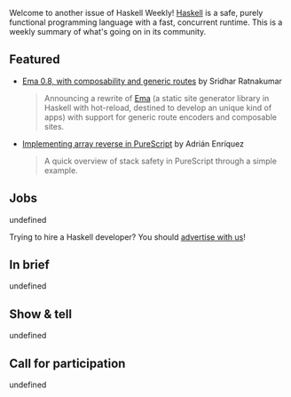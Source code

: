 Welcome to another issue of Haskell Weekly!
[Haskell](https://www.haskell.org) is a safe, purely functional programming language with a fast, concurrent runtime.
This is a weekly summary of what's going on in its community.

## Featured
- [Ema 0.8, with composability and generic routes](https://srid.ca/ema-0.8) by Sridhar Ratnakumar
  > Announcing a rewrite of [Ema](https://ema.srid.ca/) (a static site generator library in Haskell with hot-reload, destined to develop an unique kind of apps) with support for generic route encoders and composable sites.

- [Implementing array reverse in PureScript](https://github.com/adrianen-ucm/purescript-array-reverse) by Adrián Enríquez
  > A quick overview of stack safety in PureScript through a simple example.

## Jobs

undefined

Trying to hire a Haskell developer?
You should [advertise with us](https://haskellweekly.news/advertising.html)!

## In brief

undefined

## Show & tell

undefined

## Call for participation

undefined
